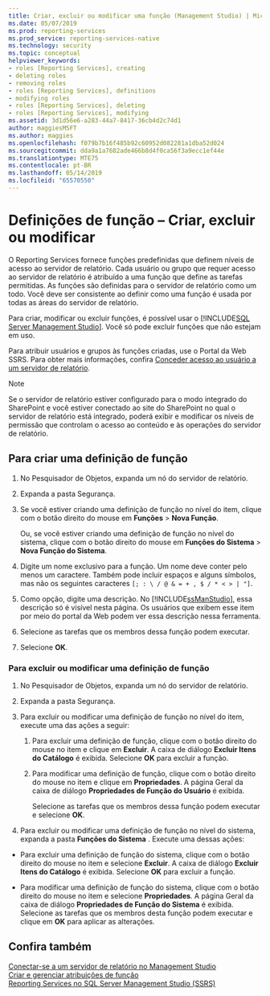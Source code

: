 ```yaml
---
title: Criar, excluir ou modificar uma função (Management Studio) | Microsoft Docs
ms.date: 05/07/2019
ms.prod: reporting-services
ms.prod_service: reporting-services-native
ms.technology: security
ms.topic: conceptual
helpviewer_keywords:
- roles [Reporting Services], creating
- deleting roles
- removing roles
- roles [Reporting Services], definitions
- modifying roles
- roles [Reporting Services], deleting
- roles [Reporting Services], modifying
ms.assetid: 3d1d56e6-a283-44a7-8417-36cb4d2c74d1
author: maggiesMSFT
ms.author: maggies
ms.openlocfilehash: f079b7b16f485b92c60952d082281a1dba52d024
ms.sourcegitcommit: dda9a1a7682ade466b8d4f0ca56f3a9ecc1ef44e
ms.translationtype: MTE75
ms.contentlocale: pt-BR
ms.lasthandoff: 05/14/2019
ms.locfileid: "65570550"
---
```

# <a name="role-definitions---create-delete-or-modify"></a>Definições de função – Criar, excluir ou modificar

O Reporting Services fornece funções predefinidas que definem níveis de acesso ao servidor de relatório. Cada usuário ou grupo que requer acesso ao servidor de relatório é atribuído a uma função que define as tarefas permitidas. As funções são definidas para o servidor de relatório como um todo. Você deve ser consistente ao definir como uma função é usada por todas as áreas do servidor de relatório.

Para criar, modificar ou excluir funções, é possível usar o [!INCLUDE[SQL Server Management Studio](../../includes/ssmanstudiofull-md.md)]. Você só pode excluir funções que não estejam em uso.

 Para atribuir usuários e grupos às funções criadas, use o Portal da Web SSRS. Para obter mais informações, confira [Conceder acesso ao usuário a um servidor de relatório](../../reporting-services/security/grant-user-access-to-a-report-server.md).

> [!NOTE]  
>Se o servidor de relatório estiver configurado para o modo integrado do SharePoint e você estiver conectado ao site do SharePoint no qual o servidor de relatório está integrado, poderá exibir e modificar os níveis de permissão que controlam o acesso ao conteúdo e às operações do servidor de relatório.

## <a name="to-create-a-role-definition"></a>Para criar uma definição de função

1. No Pesquisador de Objetos, expanda um nó do servidor de relatório.

2. Expanda a pasta Segurança.

3. Se você estiver criando uma definição de função no nível do item, clique com o botão direito do mouse em **Funções** > **Nova Função**.

    Ou, se você estiver criando uma definição de função no nível do sistema, clique com o botão direito do mouse em **Funções do Sistema** > **Nova Função do Sistema**.

4. Digite um nome exclusivo para a função. Um nome deve conter pelo menos um caractere. Também pode incluir espaços e alguns símbolos, mas não os seguintes caracteres `[; : \ / @ & = + , $ / * < > | "]`.

5. Como opção, digite uma descrição. No [!INCLUDE[ssManStudio](../../includes/ssmanstudio-md.md)], essa descrição só é visível nesta página. Os usuários que exibem esse item por meio do portal da Web podem ver essa descrição nessa ferramenta.

6. Selecione as tarefas que os membros dessa função podem executar.

7. Selecione **OK**.

### <a name="to-delete-or-modify-a-role-definition"></a>Para excluir ou modificar uma definição de função  

1. No Pesquisador de Objetos, expanda um nó do servidor de relatório.

2. Expanda a pasta Segurança.

3. Para excluir ou modificar uma definição de função no nível do item, execute uma das ações a seguir:

    1. Para excluir uma definição de função, clique com o botão direito do mouse no item e clique em **Excluir**. A caixa de diálogo **Excluir Itens do Catálogo** é exibida. Selecione **OK** para excluir a função.
  
    2. Para modificar uma definição de função, clique com o botão direito do mouse no item e clique em **Propriedades**. A página Geral da caixa de diálogo **Propriedades de Função do Usuário** é exibida.

         Selecione as tarefas que os membros dessa função podem executar e selecione **OK**.
  
4. Para excluir ou modificar uma definição de função no nível do sistema, expanda a pasta **Funções do Sistema** . Execute uma dessas ações:

- Para excluir uma definição de função do sistema, clique com o botão direito do mouse no item e selecione **Excluir**. A caixa de diálogo **Excluir Itens do Catálogo** é exibida. Selecione **OK** para excluir a função.

- Para modificar uma definição de função do sistema, clique com o botão direito do mouse no item e selecione **Propriedades**. A página Geral da caixa de diálogo **Propriedades de Função do Sistema** é exibida. Selecione as tarefas que os membros desta função podem executar e clique em **OK** para aplicar as alterações.

## <a name="see-also"></a>Confira também

 [Conectar-se a um servidor de relatório no Management Studio](../../reporting-services/tools/connect-to-a-report-server-in-management-studio.md)  
 [Criar e gerenciar atribuições de função](../../reporting-services/security/create-and-manage-role-assignments.md)  
 [Reporting Services no SQL Server Management Studio &#40;SSRS&#41;](../../reporting-services/tools/reporting-services-in-sql-server-management-studio-ssrs.md)
